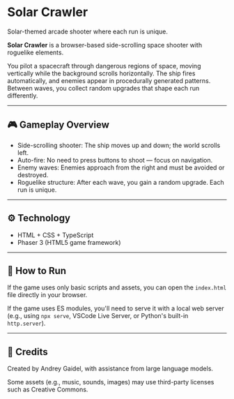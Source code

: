 # Solar Crawler

Solar-themed arcade shooter where each run is unique.

**Solar Crawler** is a browser-based side-scrolling space shooter with roguelike elements.

You pilot a spacecraft through dangerous regions of space, moving vertically while the background scrolls horizontally. The ship fires automatically, and enemies appear in procedurally generated patterns. Between waves, you collect random upgrades that shape each run differently.

---

## 🎮 Gameplay Overview

- Side-scrolling shooter: The ship moves up and down; the world scrolls left.
- Auto-fire: No need to press buttons to shoot — focus on navigation.
- Enemy waves: Enemies approach from the right and must be avoided or destroyed.
- Roguelike structure: After each wave, you gain a random upgrade. Each run is unique.

---

## ⚙️ Technology

- HTML + CSS + TypeScript
- Phaser 3 (HTML5 game framework)

---

## 🧪 How to Run

If the game uses only basic scripts and assets, you can open the `index.html` file directly in your browser.

If the game uses ES modules, you'll need to serve it with a local web server (e.g., using `npx serve`, VSCode Live Server, or Python's built-in `http.server`).

---

## 📄 Credits

Created by Andrey Gaidel, with assistance from large language models.

Some assets (e.g., music, sounds, images) may use third-party licenses such as Creative Commons.

